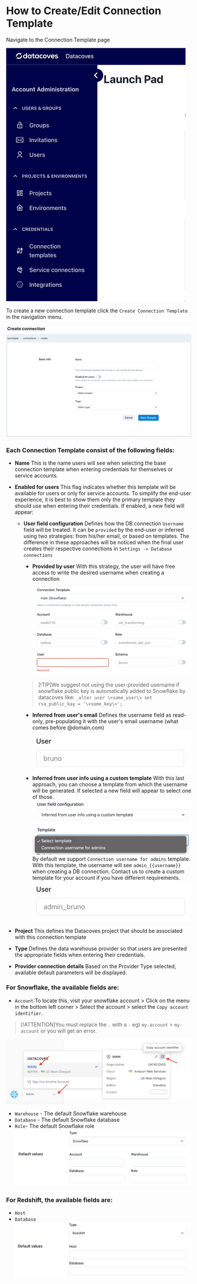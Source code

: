 # How to Create/Edit Connection Template

Navigate to the Connection Template page

![Connection Template](./assets/menu_connection_template.gif)

To create a new connection template click the `Create Connection Template` in the navigation menu.

![Connections Create or Edit Page](./assets/connections_editnew_page.png)

### Each Connection Template consist of the following fields:

- **Name** This is the name users will see when selecting the base connection template when entering credentials for themselves or service accounts.
- **Enabled for users** This flag indicates whether this template will be available for users or only for service accounts. To simplify the end-user experience, it is best to show them only the primary template they should use when entering their credentials. If enabled, a new field will appear:

  - **User field configuration** Defines how the DB connection `Username` field will be treated. It can be `provided` by the end-user or inferred using two strategies: from his/her email, or based on templates.
    The difference in these approaches will be noticed when the final user creates their respective connections in `Settings -> Database connections`

    - **Provided by user** With this strategy, the user will have free access to write the desired username when creating a connection

      ![Provided by user](./assets/connectiontemplates_provided_by_user.png)

    >[!TIP]We suggest not using the user-provided username if snowflake public key is automatically added to Snowflake by datacoves like:
    > `_alter user \<some_user\> set rsa_public_kay = '\<some_key\>';`

    - **Inferred from user's email** Defines the username field as read-only, pre-populating it with the user's email username (what comes before @domain.com)
      ![Inferred from email](./assets/connectiontemplates_inferred_from_email.png)
    - **Inferred from user info using a custom template** With this last approach, you can choose a template from which the username will be generated. If selected a new field will appear to select one of those.
      ![Inferred from template](./assets/connectiontemplates_inferred_from_template.png)
      By default we support `Connection username for admins` template. With this template, the username will see `admin_{{username}}` when creating a DB connection. Contact us to create a custom template for your account if you have different requirements.
      ![Username from template](./assets/connectiontemplates_username_from_template.png)

- **Project** This defines the Datacoves project that should be associated with this connection template
- **Type** Defines the data warehouse provider so that users are presented the appropriate fields when entering their credentials.
- **Provider connection details** Based on the Provider Type selected, available default parameters will be displayed.
  
### For Snowflake, the available fields are: 
  - `Account`:To locate this, visit your snowflake account > Click on the menu in the bottom left corner > Select the account > select the `Copy account identifier`. 
  
>[!ATTENTION]You must replace the `.`  with a `-` eg) `my.account` > `my-account` or you will get an error.

![Snowflake Account Locator](./assets/snowflake_account_locator.png)
  - `Warehouse` - The default Snowflake warehouse
  - `Database` - The default Snowflake database 
  - `Role`- The default Snowflake role
    ![Snowflake Connection Type](./assets/connections_editnew_snowflake.png)

### For Redshift, the available fields are: 
  - `Host`
  - `Database`
    ![Redshift Connection Type](./assets/connections_editnew_redshift.png)
